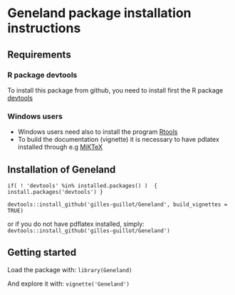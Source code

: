 # Geneland package installation instructions

## Requirements

### R package devtools

To install this package from github, you need to install first the 
R package [devtools](https://cran.r-project.org/web/packages/devtools/index.html)

### Windows users

* Windows users need also to install the program  [Rtools](https://cran.r-project.org/bin/windows/Rtools)
* To build the documentation (vignette) it is necessary to have pdlatex installed through e.g 
[MiKTeX](https://miktex.org/download)



## Installation of Geneland

`if( ! 'devtools' %in% installed.packages() )  { install.packages('devtools') }`

`devtools::install_github('gilles-guillot/Geneland', build_vignettes = TRUE)`

or if you do not have pdflatex installed, simply: 
`devtools::install_github('gilles-guillot/Geneland')`

## Getting started

Load the package with: `library(Geneland)`

And explore it with: `vignette('Geneland')`


